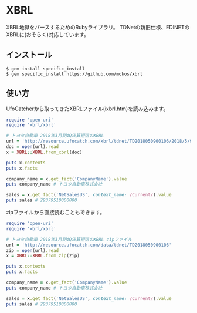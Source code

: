 # XBRL

XBRL地獄をパースするためのRubyライブラリ。
TDNetの新旧仕様、EDINETのXBRLに(おそらく)対応しています。

## インストール
    $ gem install specific_install
    $ gem specific_install https://github.com/mokos/xbrl

## 使い方

UfoCatcherから取ってきたXBRLファイル(ixbrl.htm)を読み込みます。


```ruby
require 'open-uri'
require 'xbrl/xbrl'

# トヨタ自動車 2018年3月期4Q決算短信のXBRL
url = 'http://resource.ufocatch.com/xbrl/tdnet/TD2018050900106/2018/5/9/081220180312488206/XBRLData/Summary/tse-acedussm-72030-20180312488206-ixbrl.htm'
doc = open(url).read
x = XBRL::XBRL.from_xbrl(doc)

puts x.contexts
puts x.facts

company_name = x.get_fact('CompanyName').value
puts company_name # トヨタ自動車株式会社

sales = x.get_fact('NetSalesUS', context_name: /Current/).value
puts sales # 29379510000000
```

zipファイルから直接読むこともできます。
```ruby
require 'open-uri'
require 'xbrl/xbrl'

# トヨタ自動車 2018年3月期4Q決算短信のXBRL zipファイル
url = 'http://resource.ufocatch.com/data/tdnet/TD2018050900106'
zip = open(url).read
x = XBRL::XBRL.from_zip(zip)

puts x.contexts
puts x.facts

company_name = x.get_fact('CompanyName').value
puts company_name # トヨタ自動車株式会社

sales = x.get_fact('NetSalesUS', context_name: /Current/).value
puts sales # 29379510000000
```
